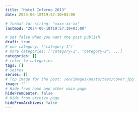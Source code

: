 ```yaml
---
title: "Hotel Inferno 2013"
date: 2024-06-18T19:57:10+03:00

# format for string: "xxxx-xx-xx"
lastmod: "2024-06-18T19:57:10+03:00"

# set false when you want the post publish
draft: true
# one category: ["category-1"]
# more categories: ["category-1", "category-2", ...]
categories: []
# refer to categories
tags: []
# seires
series: []
# Top image for the post: /en/images/posts/test/cover.jpg
image: ""
# Hide from home and other main page
hideFromCenter: false
# Hide from archive page
hideFromArchives: false
---
```


<!--more-->